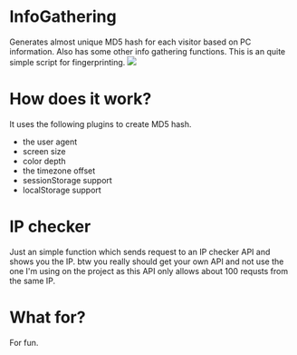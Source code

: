 # InfoGathering
Generates almost unique MD5 hash for each visitor based on PC information. Also has some other info gathering functions.
This is an quite simple script for fingerprinting. 
<img src="https://imgur.com/a/CMZCdkv">

# How does it work?
It uses the following plugins to create MD5 hash.
* the user agent
* screen size
* color depth
* the timezone offset
* sessionStorage support
* localStorage support

# IP checker
Just an simple function which sends request to an IP checker API and shows you the IP.
btw you really should get your own API and not use the one I'm using on the project as this API only allows about 100 requsts from the same IP.

# What for?
For fun.
